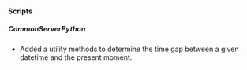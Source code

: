 
#### Scripts

##### CommonServerPython

- Added a utility methods to determine the time gap between a given datetime and the present moment.
